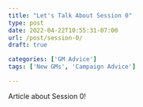 ```yaml
---
title: "Let's Talk About Session 0"
type: post
date: 2022-04-22T10:55:31-07:00
url: /post/session-0/
draft: true

categories: ['GM Advice']
tags: ['New GMs', 'Campaign Advice']

---
```

Article about Session 0!
